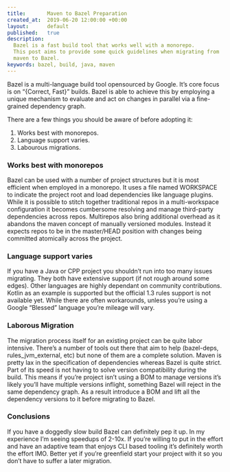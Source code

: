 ```yaml
---
title:       Maven to Bazel Preparation
created_at:  2019-06-20 12:00:00 +00:00
layout:      default
published:   true
description:
  Bazel is a fast build tool that works well with a monorepo.
  This post aims to provide some quick guidelines when migrating from
  maven to Bazel.
keywords: bazel, build, java, maven
---
```


Bazel is a multi-language build tool opensourced by Google. It’s core focus is on
“{Correct, Fast}” builds. Bazel is able to achieve this by employing a unique
mechanism to evaluate and act on changes in parallel via a fine-grained dependency
graph.

There are a few things you should be aware of before adopting it:

1. Works best with monorepos.
2. Language support varies.
3. Labourous migrations.

### Works best with monorepos

Bazel can be used with a number of project structures but it is most efficient when
employed in a monorepo. It uses a file named WORKSPACE to indicate the project root
and load dependencies like language plugins. While it is possible to stitch together
traditional repos in a multi-workspace configuration it becomes cumbersome resolving 
and manage third-party dependencies across repos. Multirepos also bring additional
overhead as it abandons the maven concept of manually versioned modules. Instead it
expects repos to be in the master/HEAD position with changes being committed atomically
across the project.

### Language support varies

If you have a Java or CPP project you shouldn’t run into too many issues migrating. They
both have extensive support (if not rough around some edges). Other languages are highly
dependant on community contributions. Kotlin as an example is supported but the official 1.3
rules support is not available yet. While there are often workarounds, unless you’re using a
Google “Blessed” language you’re mileage will vary.

### Laborous Migration

The migration process itself for an existing project can be quite labor intensive.
There’s a number of tools out there that aim to help (bazel-deps, rules_jvm_external, etc)
but none of them are a complete solution. Maven is pretty lax in the specification of dependencies
whereas Bazel is quite strict. Part of its speed is not having to solve version compatibility
during the build. This means if you’re project isn’t using a BOM to manage versions it’s
likely you’ll have multiple versions inflight, something Bazel will reject in the same
dependency graph. As a result introduce a BOM and lift all the dependency
versions to it before migrating to Bazel.

### Conclusions

If you have a doggedly slow build Bazel can definitely pep it up. In my experience I’m
seeing speedups of 2-10x. If you’re willing to put in the effort and have an adaptive
team that enjoys CLI based tooling it’s definitely worth the effort IMO. Better yet if
you’re greenfield start your project with it so you don’t have to suffer a later migration.
